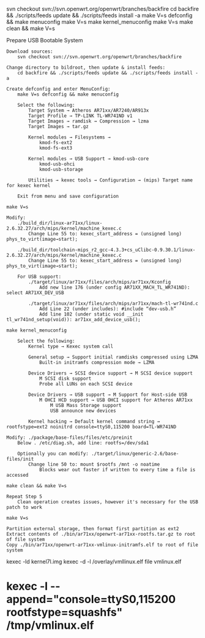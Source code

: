 svn checkout svn://svn.openwrt.org/openwrt/branches/backfire
cd backfire && ./scripts/feeds update && ./scripts/feeds install -a
make V=s defconfig && make menuconfig
make V=s
make kernel_menuconfig
make V=s
make clean && make V=s

Prepare USB Bootable System

    Download sources:
        svn checkout svn://svn.openwrt.org/openwrt/branches/backfire

    Change directory to bildroot, then update & install feeds:
        cd backfire && ./scripts/feeds update && ./scripts/feeds install -a

    Create defconfig and enter MenuConfig:
        make V=s defconfig && make menuconfig

        Select the following:
            Target System → Atheros AR71xx/AR7240/AR913x
            Target Profile → TP-LINK TL-WR741ND v1
            Target Images → ramdisk → Compression → lzma
            Target Images → tar.gz

            Kernel modules → Filesystems →
                kmod-fs-ext2
                kmod-fs-ext3

            Kernel modules → USB Support → kmod-usb-core
                kmod-usb-ohci
                kmod-usb-storage

            Utilities → kexec tools → Configuration → (mips) Target name for kexec kernel

        Exit from menu and save configuration

    make V=s

    Modify:
        ./build_dir/linux-ar71xx/linux-2.6.32.27/arch/mips/kernel/machine_kexec.c
            Change Line 55 to: kexec_start_address = (unsigned long) phys_to_virt(image→start);

        ./build_dir/toolchain-mips_r2_gcc-4.3.3+cs_uClibc-0.9.30.1/linux-2.6.32.27/arch/mips/kernel/machine_kexec.c
            Change Line 55 to: kexec_start_address = (unsigned long) phys_to_virt(image→start);

        For USB support:
            ./target/linux/ar71xx/files/arch/mips/ar71xx/Kconfig
                Add new line 176 (under config AR71XX_MACH_TL_WR741ND): select AR71XX_DEV_USB

            ./target/linux/ar71xx/files/arch/mips/ar71xx/mach-tl-wr741nd.c
                Add Line 22 (under includes): #include “dev-usb.h”
                Add line 102 (under static void __init tl_wr741nd_setup(void)): ar71xx_add_device_usb();

    make kernel_menuconfig

        Select the following:
            Kernel type → Kexec system call

            General setup → Support initial ramdisks compressed using LZMA
                Built-in initramfs compression mode → LZMA

            Device Drivers → SCSI device support → M SCSI device support
                M SCSI disk support
                Probe all LUNs on each SCSI device

            Device Drivers → USB support → M Support for Host-side USB
                M OHCI HCD support → USB OHCI support for Atheros AR71xx
                    M USB Mass Storage support
                    USB announce new devices

            Kernel hacking → Default kernel command string → rootfstype=ext2 noinitrd console=ttyS0,115200 board=TL-WR741ND

    Modify: ./package/base-files/files/etc/preinit
        Below . /etc/diag.sh, add line: rootfs=/dev/sda1

        Optionally you can modify: ./target/linux/generic-2.6/base-files/init
            Change line 50 to: mount $rootfs /mnt -o noatime
                Blocks wear out faster if written to every time a file is accessed

    make clean && make V=s

    Repeat Step 5
        Clean operation creates issues, however it's necessary for the USB patch to work

    make V=s

    Partition external storage, then format first partition as ext2
    Extract contents of ./bin/ar71xx/openwrt-ar71xx-rootfs.tar.gz to root of file system
    Copy ./bin/ar71xx/openwrt-ar71xx-vmlinux-initramfs.elf to root of file system




kexec -ld kernel7l.img
kexec -d -l /overlay/vmllinux.elf
file vmlinux.elf 
# kexec -l --append="console=ttyS0,115200 rootfstype=squashfs" /tmp/vmlinux.elf 


